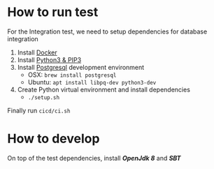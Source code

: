 # How to run test

For the Integration test, we need to setup dependencies for database integration

1. Install [Docker](https://www.docker.com)
2. Install [Python3 & PIP3](https://www.python.org/downloads)
3. Install [Postgresql](https://www.postgresql.org/) development environment
   - OSX: `brew install postgresql`
   - Ubuntu: `apt install libpq-dev python3-dev`
4. Create Python virtual environment and install dependencies
   - `./setup.sh`
   
Finally run `cicd/ci.sh`


# How to develop

On top of the test dependencies, install **_OpenJdk 8_** and **_SBT_**
